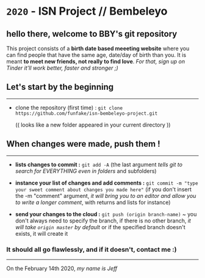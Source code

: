 # `2020` - ISN Project // **Bembeleyo**

## hello there, welcome to BBY's git repository

This project consists of a **birth date based meeeting website** where you can find people that have the same age, date/day of birth than you.
It is meant **to meet new friends, not really to find love**. *For that, sign up on Tinder it'll work better, faster and stronger ;)*

## Let's start by the beginning
---
- clone the repository (first time) : `git clone https://github.com/funfake/isn-bembeleyo-project.git`

    (( looks like a new folder appeared in your current directory ))

## When changes were made, push them !
---
- **lists changes to commit :** `git add -A` (the last argument *tells git to search for EVERYTHING even in folders* and subfolders)


- **instance your list of changes and add comments :** `git commit -m "type your sweet comment about changes you made here"` (if you don't insert the -m "comment" argument, *it will bring you to an editor and allow you to write a longer comment*, with returns and lists for instance)


- **send your changes to the cloud :** `git push (origin branch-name)` ~ you don't always need to specify the branch, if there is no other branch, *it will take `origin master` by default* or if the specified branch doesn't exists, it will create it



### It should all go flawlessly, and if it doesn't, contact me :)
---
On the February 14th 2020, *my name is Jeff*
